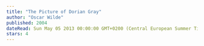 ```yaml
---
title: "The Picture of Dorian Gray"
author: "Oscar Wilde"
published: 2004
dateRead: Sun May 05 2013 00:00:00 GMT+0200 (Central European Summer Time)
stars: 4
---
```


